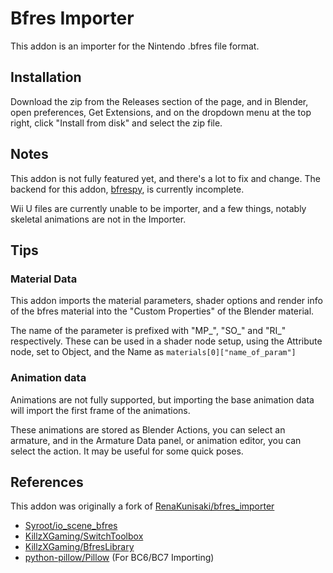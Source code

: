 # Bfres Importer

This addon is an importer for the Nintendo .bfres file format.

## Installation

Download the zip from the Releases section of the page, and in Blender, open preferences, Get Extensions, and on the dropdown menu at the top right, click "Install from disk" and select the zip file.

## Notes

This addon is not fully featured yet, and there's a lot to fix and change. The backend for this addon, [bfrespy](https://github.com/ranidspace/bfrespy), is currently incomplete.

Wii U files are currently unable to be importer, and a few things, notably skeletal animations are not in the Importer.

## Tips

### Material Data

This addon imports the material parameters, shader options and render info of the bfres material into the "Custom Properties" of the Blender material.

The name of the parameter is prefixed with "MP_", "SO_" and "RI_" respectively. These can be used in a shader node setup, using the Attribute node, set to Object, and the Name as `materials[0]["name_of_param"]`

### Animation data

Animations are not fully supported, but importing the base animation data will import the first frame of the animations.

These animations are stored as Blender Actions, you can select an armature, and in the Armature Data panel, or animation editor, you can select the action. It may be useful for some quick poses.

## References

This addon was originally a fork of [RenaKunisaki/bfres_importer](https://github.com/RenaKunisaki/bfres_importer)

- [Syroot/io_scene_bfres](https://gitlab.com/Syroot/NintenTools/io_scene_bfres)
- [KillzXGaming/SwitchToolbox](https://github.com/KillzXGaming/Switch-Toolbox)
- [KillzXGaming/BfresLibrary](https://github.com/KillzXGaming/BfresLibrary/)
- [python-pillow/Pillow](https://github.com/python-pillow/Pillow) (For BC6/BC7 Importing)
